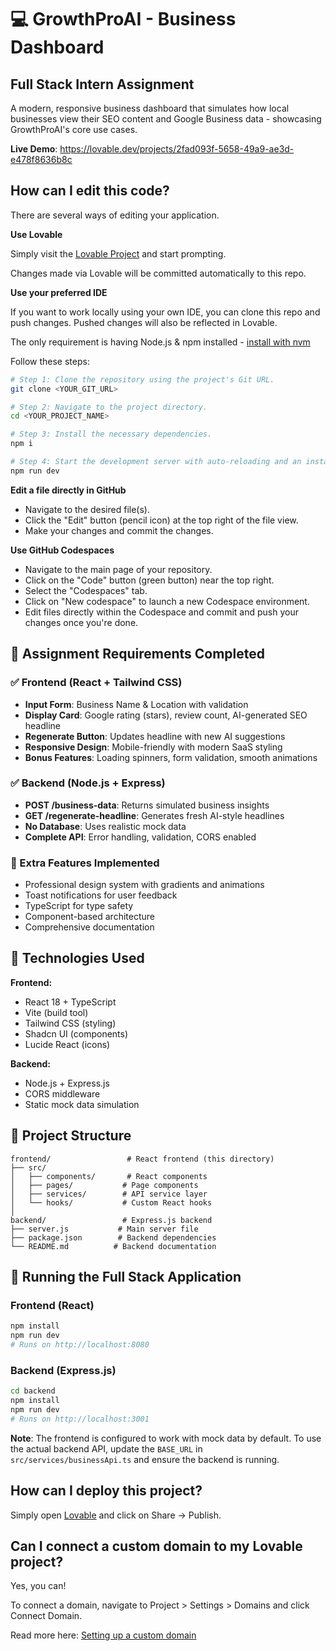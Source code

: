# 💻 GrowthProAI - Business Dashboard
## Full Stack Intern Assignment

A modern, responsive business dashboard that simulates how local businesses view their SEO content and Google Business data - showcasing GrowthProAI's core use cases.

**Live Demo**: https://lovable.dev/projects/2fad093f-5658-49a9-ae3d-e478f8636b8c

## How can I edit this code?

There are several ways of editing your application.

**Use Lovable**

Simply visit the [Lovable Project](https://lovable.dev/projects/2fad093f-5658-49a9-ae3d-e478f8636b8c) and start prompting.

Changes made via Lovable will be committed automatically to this repo.

**Use your preferred IDE**

If you want to work locally using your own IDE, you can clone this repo and push changes. Pushed changes will also be reflected in Lovable.

The only requirement is having Node.js & npm installed - [install with nvm](https://github.com/nvm-sh/nvm#installing-and-updating)

Follow these steps:

```sh
# Step 1: Clone the repository using the project's Git URL.
git clone <YOUR_GIT_URL>

# Step 2: Navigate to the project directory.
cd <YOUR_PROJECT_NAME>

# Step 3: Install the necessary dependencies.
npm i

# Step 4: Start the development server with auto-reloading and an instant preview.
npm run dev
```

**Edit a file directly in GitHub**

- Navigate to the desired file(s).
- Click the "Edit" button (pencil icon) at the top right of the file view.
- Make your changes and commit the changes.

**Use GitHub Codespaces**

- Navigate to the main page of your repository.
- Click on the "Code" button (green button) near the top right.
- Select the "Codespaces" tab.
- Click on "New codespace" to launch a new Codespace environment.
- Edit files directly within the Codespace and commit and push your changes once you're done.

## 🔧 Assignment Requirements Completed

### ✅ Frontend (React + Tailwind CSS)
- **Input Form**: Business Name & Location with validation
- **Display Card**: Google rating (stars), review count, AI-generated SEO headline
- **Regenerate Button**: Updates headline with new AI suggestions
- **Responsive Design**: Mobile-friendly with modern SaaS styling
- **Bonus Features**: Loading spinners, form validation, smooth animations

### ✅ Backend (Node.js + Express)
- **POST /business-data**: Returns simulated business insights
- **GET /regenerate-headline**: Generates fresh AI-style headlines
- **No Database**: Uses realistic mock data
- **Complete API**: Error handling, validation, CORS enabled

### 🌟 Extra Features Implemented
- Professional design system with gradients and animations
- Toast notifications for user feedback  
- TypeScript for type safety
- Component-based architecture
- Comprehensive documentation

## 🚀 Technologies Used

**Frontend:**
- React 18 + TypeScript
- Vite (build tool)
- Tailwind CSS (styling)
- Shadcn UI (components)
- Lucide React (icons)

**Backend:**
- Node.js + Express.js
- CORS middleware
- Static mock data simulation

## 📁 Project Structure

```
frontend/                 # React frontend (this directory)
├── src/
│   ├── components/       # React components
│   ├── pages/           # Page components  
│   ├── services/        # API service layer
│   └── hooks/           # Custom React hooks
│
backend/                 # Express.js backend
├── server.js           # Main server file
├── package.json        # Backend dependencies
└── README.md          # Backend documentation
```

## 🔄 Running the Full Stack Application

### Frontend (React)
```bash
npm install
npm run dev
# Runs on http://localhost:8080
```

### Backend (Express.js)
```bash
cd backend
npm install  
npm run dev
# Runs on http://localhost:3001
```

**Note**: The frontend is configured to work with mock data by default. To use the actual backend API, update the `BASE_URL` in `src/services/businessApi.ts` and ensure the backend is running.

## How can I deploy this project?

Simply open [Lovable](https://lovable.dev/projects/2fad093f-5658-49a9-ae3d-e478f8636b8c) and click on Share -> Publish.

## Can I connect a custom domain to my Lovable project?

Yes, you can!

To connect a domain, navigate to Project > Settings > Domains and click Connect Domain.

Read more here: [Setting up a custom domain](https://docs.lovable.dev/tips-tricks/custom-domain#step-by-step-guide)
